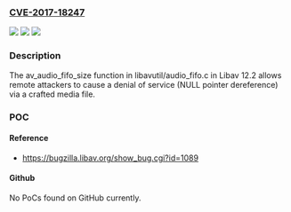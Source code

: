 ### [CVE-2017-18247](https://cve.mitre.org/cgi-bin/cvename.cgi?name=CVE-2017-18247)
![](https://img.shields.io/static/v1?label=Product&message=n%2Fa&color=blue)
![](https://img.shields.io/static/v1?label=Version&message=n%2Fa&color=blue)
![](https://img.shields.io/static/v1?label=Vulnerability&message=n%2Fa&color=brighgreen)

### Description

The av_audio_fifo_size function in libavutil/audio_fifo.c in Libav 12.2 allows remote attackers to cause a denial of service (NULL pointer dereference) via a crafted media file.

### POC

#### Reference
- https://bugzilla.libav.org/show_bug.cgi?id=1089

#### Github
No PoCs found on GitHub currently.

